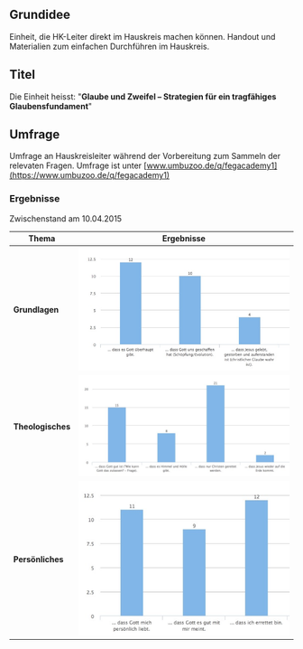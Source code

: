 
## Grundidee

Einheit, die HK-Leiter direkt im Hauskreis machen können. Handout und Materialien zum einfachen Durchführen im Hauskreis.

## Titel

Die Einheit heisst: "**Glaube und Zweifel – Strategien für ein tragfähiges Glaubensfundament**"


## Umfrage

Umfrage an Hauskreisleiter während der Vorbereitung zum Sammeln der relevaten Fragen. Umfrage ist unter [www.umbuzoo.de/q/fegacademy1](https://www.umbuzoo.de/q/fegacademy1)

### Ergebnisse

Zwischenstand am 10.04.2015

Thema | Ergebnisse
---------- | -------------
**Grundlagen** | ![](images/survey_basics.jpg)
**Theologisches** | ![](images/survey_theo.jpg)
**Persönliches** | ![](images/survey_personal.jpg)